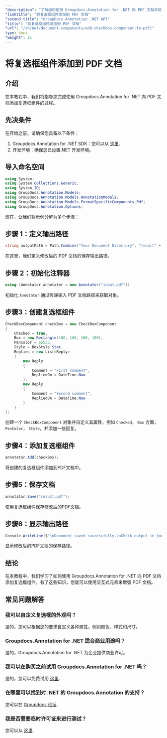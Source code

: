 ```yaml
---
"description": "了解如何使用 Groupdocs.Annotation for .NET 向 PDF 文档添加复选框组件。使用交互元素增强您的 PDF 功能。"
"linktitle": "将复选框组件添加到 PDF 文档"
"second_title": "GroupDocs.Annotation .NET API"
"title": "将复选框组件添加到 PDF 文档"
"url": "/zh/net/document-components/add-checkbox-component-to-pdf/"
type: docs
"weight": 11
---
```


# 将复选框组件添加到 PDF 文档

## 介绍
在本教程中，我们将指导您完成使用 Groupdocs.Annotation for .NET 向 PDF 文档添加复选框组件的过程。
## 先决条件
在开始之前，请确保您具备以下条件：
1. Groupdocs.Annotation for .NET SDK：您可以从 [这里](https://releases。groupdocs.com/annotation/net/).
2. 开发环境：确保您已设置.NET 开发环境。

## 导入命名空间
```csharp
using System;
using System.Collections.Generic;
using System.IO;
using GroupDocs.Annotation.Models;
using GroupDocs.Annotation.Models.AnnotationModels;
using GroupDocs.Annotation.Models.FormatSpecificComponents.Pdf;
using GroupDocs.Annotation.Options;
```
现在，让我们将示例分解为多个步骤：
## 步骤 1：定义输出路径
```csharp
string outputPath = Path.Combine("Your Document Directory", "result" + Path.GetExtension("input.pdf"));
```
在这里，我们定义修改后的 PDF 文档的保存输出路径。
## 步骤 2：初始化注释器
```csharp
using (Annotator annotator = new Annotator("input.pdf"))
```
初始化 `Annotator` 通过传递输入 PDF 文档路径来获取对象。
## 步骤3：创建复选框组件
```csharp
CheckBoxComponent checkBox = new CheckBoxComponent
{
    Checked = true,
    Box = new Rectangle(100, 100, 100, 100),
    PenColor = 65535,
    Style = BoxStyle.Star,
    Replies = new List<Reply>
    {
        new Reply
        {
            Comment = "First comment",
            RepliedOn = DateTime.Now
        },
        new Reply
        {
            Comment = "Second comment",
            RepliedOn = DateTime.Now
        }
    }
};
```
创建一个 `CheckBoxComponent` 对象并自定义其属性，例如 `Checked`， `Box` 方面， `PenColor`， `Style`，并添加一些回复。
## 步骤4：添加复选框组件
```csharp
annotator.Add(checkBox);
```
将创建的复选框组件添加到PDF文档中。
## 步骤5：保存文档
```csharp
annotator.Save("result.pdf");
```
使用复选框组件保存修改后的PDF文档。
## 步骤6：显示输出路径
```csharp
Console.WriteLine($"\nDocument saved successfully.\nCheck output in {outputPath}.");
```
显示修改后的PDF文档的保存路径。

## 结论
在本教程中，我们学习了如何使用 Groupdocs.Annotation for .NET 向 PDF 文档添加复选框组件。有了这些知识，您就可以使用交互式元素来增强 PDF 文档。
## 常见问题解答
### 我可以自定义复选框的外观吗？
是的，您可以根据您的要求自定义各种属性，例如颜色、样式和尺寸。
### Groupdocs.Annotation for .NET 适合商业用途吗？
是的，Groupdocs.Annotation for .NET 为企业提供商业许可。
### 我可以在购买之前试用 Groupdocs.Annotation for .NET 吗？
是的，您可以免费试用 [这里](https://releases。groupdocs.com/).
### 在哪里可以找到对 .NET 的 Groupdocs.Annotation 的支持？
您可以在 [Groupdocs 论坛](https://forum。groupdocs.com/c/annotation/10).
### 我是否需要临时许可证来进行测试？
您可以从 [这里](https://purchase。groupdocs.com/temporary-license/).